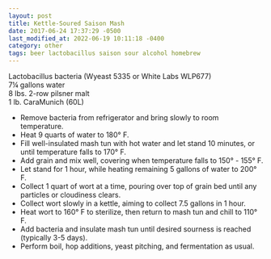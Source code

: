 ```yaml
---
layout: post
title: Kettle-Soured Saison Mash
date: 2017-06-24 17:37:29 -0500
last_modified_at: 2022-06-19 10:11:18 -0400
category: other
tags: beer lactobacillus saison sour alcohol homebrew
---
```

Lactobacillus bacteria (Wyeast 5335 or White Labs WLP677)  
7¼ gallons water  
8 lbs. 2-row pilsner malt  
1 lb. CaraMunich (60L)  

  * Remove bacteria from refrigerator and bring slowly to room temperature.
  * Heat 9 quarts of water to 180° F.
  * Fill well-insulated mash tun with hot water and let stand 10 minutes, or until temperature falls to 170° F.
  * Add grain and mix well, covering when temperature falls to 150° - 155° F.
  * Let stand for 1 hour, while heating remaining 5 gallons of water to 200° F.
  * Collect 1 quart of wort at a time, pouring over top of grain bed until any particles or cloudiness clears.
  * Collect wort slowly in a kettle, aiming to collect 7.5 gallons in 1 hour.
  * Heat wort to 160° F to sterilize, then return to mash tun and chill to 110° F.
  * Add bacteria and insulate mash tun until desired sourness is reached (typically 3-5 days).
  * Perform boil, hop additions, yeast pitching, and fermentation as usual.

